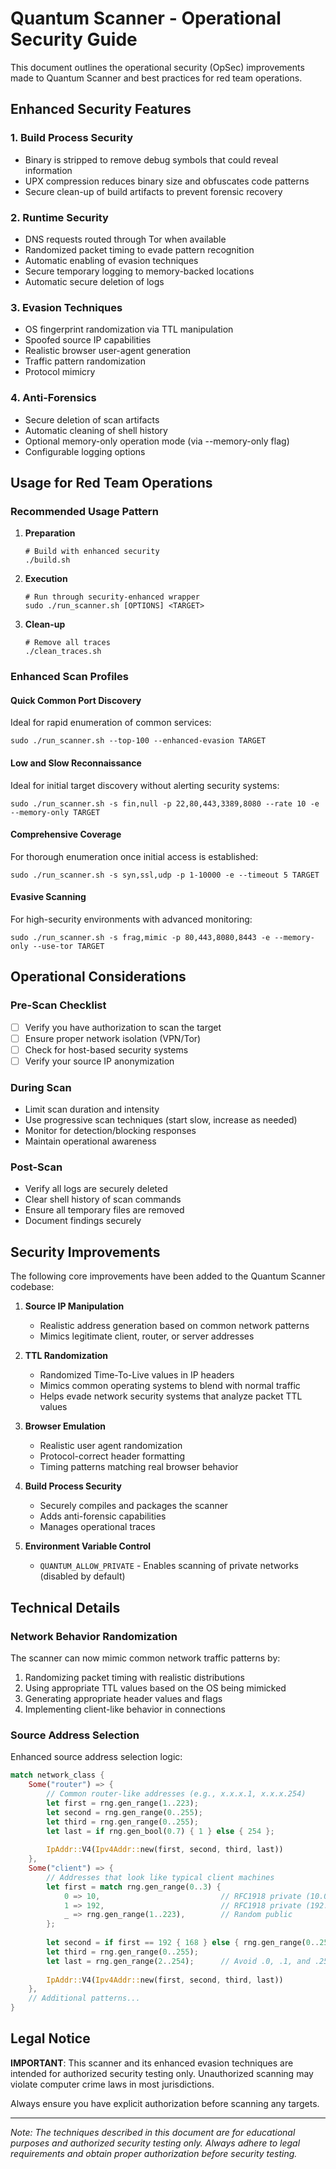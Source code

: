 # Quantum Scanner - Operational Security Guide

This document outlines the operational security (OpSec) improvements made to Quantum Scanner and best practices for red team operations.

## Enhanced Security Features

### 1. Build Process Security
- Binary is stripped to remove debug symbols that could reveal information
- UPX compression reduces binary size and obfuscates code patterns
- Secure clean-up of build artifacts to prevent forensic recovery

### 2. Runtime Security
- DNS requests routed through Tor when available
- Randomized packet timing to evade pattern recognition
- Automatic enabling of evasion techniques
- Secure temporary logging to memory-backed locations
- Automatic secure deletion of logs

### 3. Evasion Techniques
- OS fingerprint randomization via TTL manipulation
- Spoofed source IP capabilities 
- Realistic browser user-agent generation
- Traffic pattern randomization
- Protocol mimicry

### 4. Anti-Forensics
- Secure deletion of scan artifacts
- Automatic cleaning of shell history
- Optional memory-only operation mode (via --memory-only flag)
- Configurable logging options

## Usage for Red Team Operations

### Recommended Usage Pattern

1. **Preparation**
   ```
   # Build with enhanced security
   ./build.sh
   ```

2. **Execution**
   ```
   # Run through security-enhanced wrapper
   sudo ./run_scanner.sh [OPTIONS] <TARGET>
   ```

3. **Clean-up**
   ```
   # Remove all traces
   ./clean_traces.sh
   ```

### Enhanced Scan Profiles

#### Quick Common Port Discovery
Ideal for rapid enumeration of common services:
```
sudo ./run_scanner.sh --top-100 --enhanced-evasion TARGET
```

#### Low and Slow Reconnaissance
Ideal for initial target discovery without alerting security systems:
```
sudo ./run_scanner.sh -s fin,null -p 22,80,443,3389,8080 --rate 10 -e --memory-only TARGET
```

#### Comprehensive Coverage
For thorough enumeration once initial access is established:
```
sudo ./run_scanner.sh -s syn,ssl,udp -p 1-10000 -e --timeout 5 TARGET
```

#### Evasive Scanning
For high-security environments with advanced monitoring:
```
sudo ./run_scanner.sh -s frag,mimic -p 80,443,8080,8443 -e --memory-only --use-tor TARGET
```

## Operational Considerations

### Pre-Scan Checklist
- [ ] Verify you have authorization to scan the target
- [ ] Ensure proper network isolation (VPN/Tor)
- [ ] Check for host-based security systems
- [ ] Verify your source IP anonymization

### During Scan
- Limit scan duration and intensity
- Use progressive scan techniques (start slow, increase as needed)
- Monitor for detection/blocking responses
- Maintain operational awareness

### Post-Scan
- Verify all logs are securely deleted
- Clear shell history of scan commands
- Ensure all temporary files are removed
- Document findings securely

## Security Improvements

The following core improvements have been added to the Quantum Scanner codebase:

1. **Source IP Manipulation**
   - Realistic address generation based on common network patterns
   - Mimics legitimate client, router, or server addresses

2. **TTL Randomization**
   - Randomized Time-To-Live values in IP headers
   - Mimics common operating systems to blend with normal traffic
   - Helps evade network security systems that analyze packet TTL values

3. **Browser Emulation**
   - Realistic user agent randomization
   - Protocol-correct header formatting
   - Timing patterns matching real browser behavior

4. **Build Process Security**
   - Securely compiles and packages the scanner
   - Adds anti-forensic capabilities
   - Manages operational traces

5. **Environment Variable Control**
   - `QUANTUM_ALLOW_PRIVATE` - Enables scanning of private networks (disabled by default)

## Technical Details

### Network Behavior Randomization

The scanner can now mimic common network traffic patterns by:

1. Randomizing packet timing with realistic distributions
2. Using appropriate TTL values based on the OS being mimicked
3. Generating appropriate header values and flags
4. Implementing client-like behavior in connections

### Source Address Selection

Enhanced source address selection logic:

```rust
match network_class {
    Some("router") => {
        // Common router-like addresses (e.g., x.x.x.1, x.x.x.254)
        let first = rng.gen_range(1..223);
        let second = rng.gen_range(0..255);
        let third = rng.gen_range(0..255);
        let last = if rng.gen_bool(0.7) { 1 } else { 254 };
        
        IpAddr::V4(Ipv4Addr::new(first, second, third, last))
    },
    Some("client") => {
        // Addresses that look like typical client machines
        let first = match rng.gen_range(0..3) {
            0 => 10,                           // RFC1918 private (10.0.0.0/8)
            1 => 192,                          // RFC1918 private (192.168.0.0/16)
            _ => rng.gen_range(1..223),        // Random public
        };
        
        let second = if first == 192 { 168 } else { rng.gen_range(0..255) };
        let third = rng.gen_range(0..255);
        let last = rng.gen_range(2..254);      // Avoid .0, .1, and .255
        
        IpAddr::V4(Ipv4Addr::new(first, second, third, last))
    },
    // Additional patterns...
}
```

## Legal Notice

**IMPORTANT**: This scanner and its enhanced evasion techniques are intended for authorized security testing only. Unauthorized scanning may violate computer crime laws in most jurisdictions.

Always ensure you have explicit authorization before scanning any targets.

---

*Note: The techniques described in this document are for educational purposes and authorized security testing only. Always adhere to legal requirements and obtain proper authorization before security testing.* 